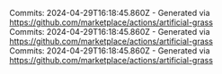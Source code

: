 Commits: 2024-04-29T16:18:45.860Z - Generated via https://github.com/marketplace/actions/artificial-grass
<br>
Commits: 2024-04-29T16:18:45.860Z - Generated via https://github.com/marketplace/actions/artificial-grass
<br>
Commits: 2024-04-29T16:18:45.860Z - Generated via https://github.com/marketplace/actions/artificial-grass
<br>
